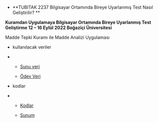
- **TUBITAK 2237 Bilgisayar Ortamında Bireye Uyarlanmış Test Nasıl Geliştirilir? **

**Kuramdan Uygulamaya Bilgisayar Ortamında Bireye Uyarlanmış Test Geliştirme
12 – 16 Eylül 2022
Boğaziçi Üniversitesi**

Madde Tepki Kuramı ile Madde Analizi Uygulaması

- kullanılacak veriler
- 
  - [Sunu veri](https://raw.githubusercontent.com/atalay-k/mirt_k/main/dichotomous.csv)
  
  - [Ödev Veri](https://raw.githubusercontent.com/atalay-k/mirt_k/main/dat1.csv) 

- kodlar
- 
  - [Kodlar](https://raw.githubusercontent.com/atalay-k/mirt_k/main/kodlar.R) 
  
  - [Sunum](https://atalay-k.github.io/mirt_k/#1) 

